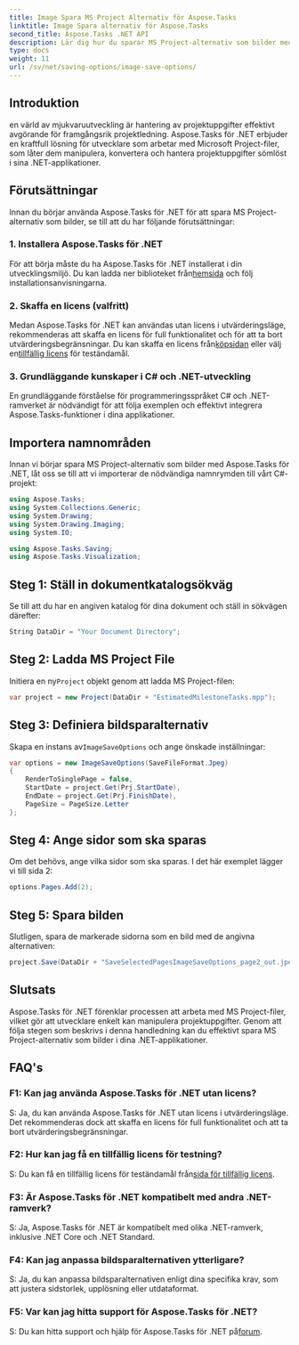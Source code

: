 ```yaml
---
title: Image Spara MS Project Alternativ för Aspose.Tasks
linktitle: Image Spara alternativ för Aspose.Tasks
second_title: Aspose.Tasks .NET API
description: Lär dig hur du sparar MS Project-alternativ som bilder med Aspose.Tasks för .NET. Följ vår steg-för-steg-guide för sömlös integration.
type: docs
weight: 11
url: /sv/net/saving-options/image-save-options/
---
```


## Introduktion
en värld av mjukvaruutveckling är hantering av projektuppgifter effektivt avgörande för framgångsrik projektledning. Aspose.Tasks för .NET erbjuder en kraftfull lösning för utvecklare som arbetar med Microsoft Project-filer, som låter dem manipulera, konvertera och hantera projektuppgifter sömlöst i sina .NET-applikationer.
## Förutsättningar
Innan du börjar använda Aspose.Tasks för .NET för att spara MS Project-alternativ som bilder, se till att du har följande förutsättningar:
### 1. Installera Aspose.Tasks för .NET
 För att börja måste du ha Aspose.Tasks för .NET installerat i din utvecklingsmiljö. Du kan ladda ner biblioteket från[hemsida](https://releases.aspose.com/tasks/net/) och följ installationsanvisningarna.
### 2. Skaffa en licens (valfritt)
 Medan Aspose.Tasks för .NET kan användas utan licens i utvärderingsläge, rekommenderas att skaffa en licens för full funktionalitet och för att ta bort utvärderingsbegränsningar. Du kan skaffa en licens från[köpsidan](https://purchase.aspose.com/buy) eller välj en[tillfällig licens](https://purchase.aspose.com/temporary-license/) för teständamål.
### 3. Grundläggande kunskaper i C# och .NET-utveckling
En grundläggande förståelse för programmeringsspråket C# och .NET-ramverket är nödvändigt för att följa exemplen och effektivt integrera Aspose.Tasks-funktioner i dina applikationer.
## Importera namnområden
Innan vi börjar spara MS Project-alternativ som bilder med Aspose.Tasks för .NET, låt oss se till att vi importerar de nödvändiga namnrymden till vårt C#-projekt:
```csharp
using Aspose.Tasks;
using System.Collections.Generic;
using System.Drawing;
using System.Drawing.Imaging;
using System.IO;

using Aspose.Tasks.Saving;
using Aspose.Tasks.Visualization;
```

## Steg 1: Ställ in dokumentkatalogsökväg
Se till att du har en angiven katalog för dina dokument och ställ in sökvägen därefter:
```csharp
String DataDir = "Your Document Directory";
```
## Steg 2: Ladda MS Project File
 Initiera en ny`Project` objekt genom att ladda MS Project-filen:
```csharp
var project = new Project(DataDir + "EstimatedMilestoneTasks.mpp");
```
## Steg 3: Definiera bildsparalternativ
 Skapa en instans av`ImageSaveOptions` och ange önskade inställningar:
```csharp
var options = new ImageSaveOptions(SaveFileFormat.Jpeg)
{
    RenderToSinglePage = false,
    StartDate = project.Get(Prj.StartDate),
    EndDate = project.Get(Prj.FinishDate),
    PageSize = PageSize.Letter
};
```
## Steg 4: Ange sidor som ska sparas
Om det behövs, ange vilka sidor som ska sparas. I det här exemplet lägger vi till sida 2:
```csharp
options.Pages.Add(2);
```
## Steg 5: Spara bilden
Slutligen, spara de markerade sidorna som en bild med de angivna alternativen:
```csharp
project.Save(DataDir + "SaveSelectedPagesImageSaveOptions_page2_out.jpeg", options);
```

## Slutsats
Aspose.Tasks för .NET förenklar processen att arbeta med MS Project-filer, vilket gör att utvecklare enkelt kan manipulera projektuppgifter. Genom att följa stegen som beskrivs i denna handledning kan du effektivt spara MS Project-alternativ som bilder i dina .NET-applikationer.
## FAQ's
### F1: Kan jag använda Aspose.Tasks för .NET utan licens?
S: Ja, du kan använda Aspose.Tasks för .NET utan licens i utvärderingsläge. Det rekommenderas dock att skaffa en licens för full funktionalitet och att ta bort utvärderingsbegränsningar.
### F2: Hur kan jag få en tillfällig licens för testning?
 S: Du kan få en tillfällig licens för teständamål från[sida för tillfällig licens](https://purchase.aspose.com/temporary-license/).
### F3: Är Aspose.Tasks för .NET kompatibelt med andra .NET-ramverk?
S: Ja, Aspose.Tasks för .NET är kompatibelt med olika .NET-ramverk, inklusive .NET Core och .NET Standard.
### F4: Kan jag anpassa bildsparalternativen ytterligare?
S: Ja, du kan anpassa bildsparalternativen enligt dina specifika krav, som att justera sidstorlek, upplösning eller utdataformat.
### F5: Var kan jag hitta support för Aspose.Tasks för .NET?
 S: Du kan hitta support och hjälp för Aspose.Tasks för .NET på[forum](https://forum.aspose.com/c/tasks/15).